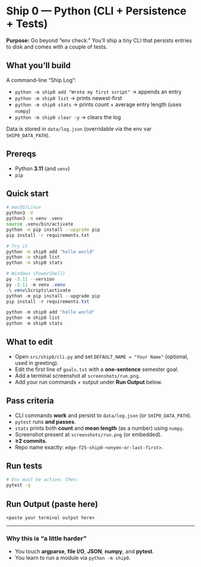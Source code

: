 # Ship 0 — Python (CLI + Persistence + Tests)

**Purpose:** Go beyond “env check.” You’ll ship a tiny CLI that persists entries to disk and comes with a couple of tests.

## What you’ll build
A command-line “Ship Log”:
- `python -m ship0 add "Wrote my first script"` → appends an entry
- `python -m ship0 list` → prints newest-first
- `python -m ship0 stats` → prints count + average entry length (uses `numpy`)
- `python -m ship0 clear -y` → clears the log

Data is stored in `data/log.json` (overridable via the env var `SHIP0_DATA_PATH`).

## Prereqs
- Python **3.11** (and `venv`)
- `pip`

## Quick start
```bash
# macOS/Linux
python3 -V
python3 -m venv .venv
source .venv/bin/activate
python -m pip install --upgrade pip
pip install -r requirements.txt

# Try it
python -m ship0 add "hello world"
python -m ship0 list
python -m ship0 stats
```

```powershell
# Windows (PowerShell)
py -3.11 --version
py -3.11 -m venv .venv
.\.venv\Scripts\activate
python -m pip install --upgrade pip
pip install -r requirements.txt

python -m ship0 add "hello world"
python -m ship0 list
python -m ship0 stats
```

## What to edit
- Open `src/ship0/cli.py` and set `DEFAULT_NAME = "Your Name"` (optional, used in greeting).
- Edit the first line of `goals.txt` with a **one‑sentence** semester goal.
- Add a terminal screenshot at `screenshots/run.png`.
- Add your run commands + output under **Run Output** below.

## Pass criteria
- CLI commands **work** and persist to `data/log.json` (or `SHIP0_DATA_PATH`).
- `pytest` runs **and passes**.
- `stats` prints both **count** and **mean length** (as a number) using `numpy`.
- Screenshot present at `screenshots/run.png` (or embedded).
- **≥2 commits**.
- Repo name exactly: `edge-f25-ship0-<onyen-or-last-first>`.

## Run tests
```bash
# Env must be active; then:
pytest -q
```

## Run Output (paste here)
```
<paste your terminal output here>
```

---

### Why this is “a little harder”
- You touch **argparse**, **file I/O**, **JSON**, **numpy**, and **pytest**.
- You learn to run a module via `python -m ship0`.

